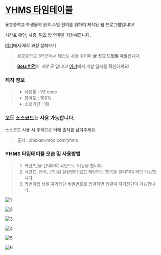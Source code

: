 # [YHMS 타임테이블](https://chicken-moo.com/yhms)
 용호중학교 학생들의 원격 수업 편의를 위하여 제작된 웹 프로그램입니다!

 시간표 확인, 시종, 팀즈 방 연결을 지원해줍니다.

 [여기](https://chicken-moo.com/img/projects/yhtt.pdf)에서 제작 과정 살펴보기




 > 용호중학교 3학년에서 테스트 사용 중이며 **곧 전교 도입될 예정**입니다.


 > [**Beta 버전**](https://chicken-moo.com/yhms/beta)이 *개발 중* 입니다! [여기](https://www.notion.so/6d9362d9f0ae4d2387bcfa2bc7e0e833?v=8fbedecb5a9d46c1b3b1ee8848cfce87)에서 개발 일지를 확인하세요!





 ### 제작 정보

 > - 사용툴 : VS code
 > - 참여도 : 100%
 > - 소요기간 : 1달





### 모든 소스코드는 사용 가능합니다.

소스코드 사용 시 주석으로 아래 출처를 남겨주세요.

> 출처 : chicken-moo.com/yhms





### YHMS 타임테이블 모습 및 사용방법

> 1. 학년/반을 선택하여 각반으로 이동을 합니다.
> 2. 시간표, 급식, 큰단위 설정탭이 있고 해당하는 항목을 클릭하여 확인 가능합니다.
> 3. 학번이름 생일 자가진단 비밀번호를 입력하면 원클릭 자가진단이 가능합니다.



![1](https://chicken-moo.com/files/img/readme/yhtt/1.jpg)

![2](https://chicken-moo.com/files/img/readme/yhtt/2.jpg)

![3](https://chicken-moo.com/files/img/readme/yhtt/3.jpg)

![4](https://chicken-moo.com/files/img/readme/yhtt/4.jpg)

![5](https://chicken-moo.com/files/img/readme/yhtt/5.jpg)

![6](https://chicken-moo.com/files/img/readme/yhtt/6.jpg)

